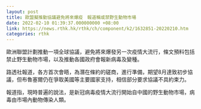 ```yaml
---
layout: post
title: 歐盟擬推動協議避免將來爆疫　報道稱或禁野生動物市場
date: 2022-02-10 01:39:37.000000000 +08:00
link: https://news.rthk.hk/rthk/ch/component/k2/1632851-20220210.htm
categories: rthk
---
```


歐洲聯盟計劃推動一項全球協議，避免將來爆發另一次疫情大流行，條文預料包括禁止野生動物市場，以及推動各國政府會報新病毒及變種。

路透社報道，各方首次會晤，為潛在條約的磋商，進行準備，期望8月達致初步協議，但布魯塞爾仍在爭取美國等主要國家支持，相信部分要求協議不具約束力。

報道指，現時普遍的說法，是新冠病毒疫情大流行開始自中國的野生動物市場，病毒由市場內動物傳染人類。
